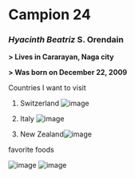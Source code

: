 # Campion 24
### *Hyacinth Beatriz* S. Orendain
**> Lives in Cararayan, Naga city**

**> Was born on December 22, 2009**

Countries I want to visit
1. Switzerland ![image](https://github.com/user-attachments/assets/8b638aa4-98eb-4440-977b-85ea65022188)

2. Italy ![image](https://github.com/user-attachments/assets/0a2ae971-60d0-4170-a99f-19bf74eca2ea)

3. New Zealand![image](https://github.com/user-attachments/assets/6906c6d4-2f0e-48b5-8ce7-a5cff083b0b2)


favorite foods


![image](https://github.com/user-attachments/assets/f15baac7-7cdf-4007-b4f1-342f194bbe0c)
![image](https://github.com/user-attachments/assets/b52c731f-0a06-4057-a1a2-a0c47fbcede6)





